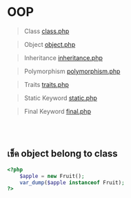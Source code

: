 # OOP

> Class [class.php](class.php)

> Object [object.php](object.php)

> Inheritance [inheritance.php](inheritance.php)

> Polymorphism [polymorphism.php](polymorphism.php)

> Traits [traits.php](traits.php)

> Static Keyword [static.php](static.php)

> Final Keyword [final.php](final.php)

<br><br>

## เช็ค object belong to class

```php
<?php
    $apple = new Fruit();
    var_dump($apple instanceof Fruit);
?>
```
